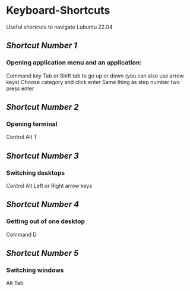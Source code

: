 # Keyboard-Shortcuts
Useful shortcuts to navigate Lubuntu 22.04

## *Shortcut Number 1*
### Opening application menu and an application:
Command key
Tab or Shift tab to go up or down (you can also use arrow keys)
Choose category and click enter
Same thing as step number two
press enter

## *Shortcut Number 2*
### Opening terminal
Control
Alt
T

## *Shortcut Number 3*
### Switching desktops
Control
Alt 
Left or Right arrow keys

## *Shortcut Number 4*
### Getting out of one desktop
Command
D

## *Shortcut Number 5*
### Switching windows
Alt 
Tab
